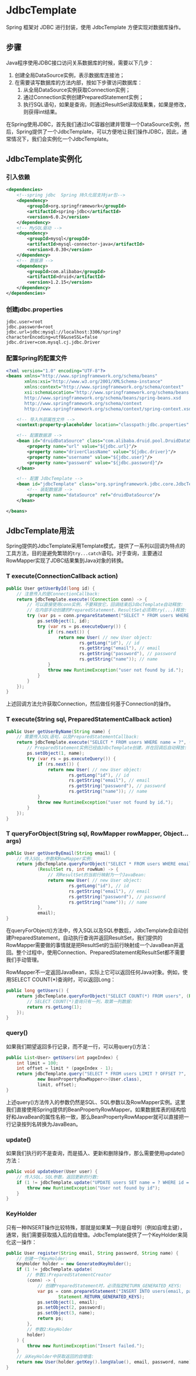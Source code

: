 # JdbcTemplate
Spring 框架对 JDBC 进行封装，使用 JdbcTemplate 方便实现对数据库操作。

## 步骤
Java程序使用JDBC接口访问关系数据库的时候，需要以下几步：
1. 创建全局DataSource实例，表示数据库连接池；
2. 在需要读写数据库的方法内部，按如下步骤访问数据库：
   1. 从全局DataSource实例获取Connection实例；
   2. 通过Connection实例创建PreparedStatement实例；
   3. 执行SQL语句，如果是查询，则通过ResultSet读取结果集，如果是修改，则获得int结果。

在Spring使用JDBC，首先我们通过IoC容器创建并管理一个DataSource实例，然后，Spring提供了一个JdbcTemplate，可以方便地让我们操作JDBC，因此，通常情况下，我们会实例化一个JdbcTemplate。

## JdbcTemplate实例化

### 引入依赖
```XML
<dependencies>
    <!--spring jdbc  Spring 持久化层支持jar包-->
    <dependency>
        <groupId>org.springframework</groupId>
        <artifactId>spring-jdbc</artifactId>
        <version>6.0.2</version>
    </dependency>
    <!-- MySQL驱动 -->
    <dependency>
        <groupId>mysql</groupId>
        <artifactId>mysql-connector-java</artifactId>
        <version>8.0.30</version>
    </dependency>
    <!-- 数据源 -->
    <dependency>
        <groupId>com.alibaba</groupId>
        <artifactId>druid</artifactId>
        <version>1.2.15</version>
    </dependency>
</dependencies>
```

### 创建jdbc.properties
```properties
jdbc.user=root
jdbc.password=root
jdbc.url=jdbc:mysql://localhost:3306/spring?characterEncoding=utf8&useSSL=false
jdbc.driver=com.mysql.cj.jdbc.Driver
```

### 配置Spring的配置文件
```XML
<?xml version="1.0" encoding="UTF-8"?>
<beans xmlns="http://www.springframework.org/schema/beans"
       xmlns:xsi="http://www.w3.org/2001/XMLSchema-instance"
       xmlns:context="http://www.springframework.org/schema/context"
       xsi:schemaLocation="http://www.springframework.org/schema/beans
       http://www.springframework.org/schema/beans/spring-beans.xsd
       http://www.springframework.org/schema/context
       http://www.springframework.org/schema/context/spring-context.xsd">

    <!-- 导入外部属性文件 -->
    <context:property-placeholder location="classpath:jdbc.properties" />

    <!-- 配置数据源 -->
    <bean id="druidDataSource" class="com.alibaba.druid.pool.DruidDataSource">
        <property name="url" value="${jdbc.url}"/>
        <property name="driverClassName" value="${jdbc.driver}"/>
        <property name="username" value="${jdbc.user}"/>
        <property name="password" value="${jdbc.password}"/>
    </bean>

    <!-- 配置 JdbcTemplate -->
    <bean id="jdbcTemplate" class="org.springframework.jdbc.core.JdbcTemplate">
        <!-- 装配数据源 -->
        <property name="dataSource" ref="druidDataSource"/>
    </bean>

</beans>
```

## JdbcTemplate用法
Spring提供的JdbcTemplate采用Template模式，提供了一系列以回调为特点的工具方法，目的是避免繁琐的`try...catch`语句。对于查询，主要通过RowMapper实现了JDBC结果集到Java对象的转换。

### T execute(ConnectionCallback<T> action)
```Java
public User getUserById(long id) {
    // 注意传入的是ConnectionCallback:
    return jdbcTemplate.execute((Connection conn) -> {
        // 可以直接使用conn实例，不要释放它，回调结束后JdbcTemplate自动释放:
        // 在内部手动创建的PreparedStatement、ResultSet必须用try(...)释放:
        try (var ps = conn.prepareStatement("SELECT * FROM users WHERE id = ?")) {
            ps.setObject(1, id);
            try (var rs = ps.executeQuery()) {
                if (rs.next()) {
                    return new User( // new User object:
                            rs.getLong("id"), // id
                            rs.getString("email"), // email
                            rs.getString("password"), // password
                            rs.getString("name")); // name
                }
                throw new RuntimeException("user not found by id.");
            }
        }
    });
}
```
上述回调方法允许获取Connection，然后做任何基于Connection的操作。

### T execute(String sql, PreparedStatementCallback<T> action)
```Java
public User getUserByName(String name) {
    // 需要传入SQL语句，以及PreparedStatementCallback:
    return jdbcTemplate.execute("SELECT * FROM users WHERE name = ?", (PreparedStatement ps) -> {
        // PreparedStatement实例已经由JdbcTemplate创建，并在回调后自动释放:
        ps.setObject(1, name);
        try (var rs = ps.executeQuery()) {
            if (rs.next()) {
                return new User( // new User object:
                        rs.getLong("id"), // id
                        rs.getString("email"), // email
                        rs.getString("password"), // password
                        rs.getString("name")); // name
            }
            throw new RuntimeException("user not found by id.");
        }
    });
}
```

### T queryForObject(String sql, RowMapper<T> rowMapper, Object... args)
```Java
public User getUserByEmail(String email) {
    // 传入SQL，参数和RowMapper实例:
    return jdbcTemplate.queryForObject("SELECT * FROM users WHERE email = ?",
            (ResultSet rs, int rowNum) -> {
                // 将ResultSet的当前行映射为一个JavaBean:
                return new User( // new User object:
                        rs.getLong("id"), // id
                        rs.getString("email"), // email
                        rs.getString("password"), // password
                        rs.getString("name")); // name
            },
            email);
}
```

在queryForObject()方法中，传入SQL以及SQL参数后，JdbcTemplate会自动创建PreparedStatement，自动执行查询并返回ResultSet，我们提供的RowMapper需要做的事情就是把ResultSet的当前行映射成一个JavaBean并返回。整个过程中，使用Connection、PreparedStatement和ResultSet都不需要我们手动管理。

RowMapper不一定返回JavaBean，实际上它可以返回任何Java对象。例如，使用SELECT COUNT(*)查询时，可以返回Long：
```Java
public long getUsers() {
    return jdbcTemplate.queryForObject("SELECT COUNT(*) FROM users", (ResultSet rs, int rowNum) -> {
        // SELECT COUNT(*)查询只有一列，取第一列数据:
        return rs.getLong(1);
    });
}
```

### query()
如果我们期望返回多行记录，而不是一行，可以用query()方法：

```Java
public List<User> getUsers(int pageIndex) {
    int limit = 100;
    int offset = limit * (pageIndex - 1);
    return jdbcTemplate.query("SELECT * FROM users LIMIT ? OFFSET ?",
            new BeanPropertyRowMapper<>(User.class),
            limit, offset);
}
```

上述query()方法传入的参数仍然是SQL、SQL参数以及RowMapper实例。这里我们直接使用Spring提供的BeanPropertyRowMapper。如果数据库表的结构恰好和JavaBean的属性名称一致，那么BeanPropertyRowMapper就可以直接把一行记录按列名转换为JavaBean。

### update()
如果我们执行的不是查询，而是插入、更新和删除操作，那么需要使用update()方法：

```Java
public void updateUser(User user) {
    // 传入SQL，SQL参数，返回更新的行数:
    if (1 != jdbcTemplate.update("UPDATE users SET name = ? WHERE id = ?", user.getName(), user.getId())) {
        throw new RuntimeException("User not found by id");
    }
}
```

### KeyHolder
只有一种INSERT操作比较特殊，那就是如果某一列是自增列（例如自增主键），通常，我们需要获取插入后的自增值。JdbcTemplate提供了一个KeyHolder来简化这一操作：
```Java
public User register(String email, String password, String name) {
    // 创建一个KeyHolder:
    KeyHolder holder = new GeneratedKeyHolder();
    if (1 != jdbcTemplate.update(
        // 参数1:PreparedStatementCreator
        (conn) -> {
            // 创建PreparedStatement时，必须指定RETURN_GENERATED_KEYS:
            var ps = conn.prepareStatement("INSERT INTO users(email, password, name) VALUES(?, ?, ?)",
                    Statement.RETURN_GENERATED_KEYS);
            ps.setObject(1, email);
            ps.setObject(2, password);
            ps.setObject(3, name);
            return ps;
        },
        // 参数2:KeyHolder
        holder)
    ) {
        throw new RuntimeException("Insert failed.");
    }
    // 从KeyHolder中获取返回的自增值:
    return new User(holder.getKey().longValue(), email, password, name);
}
```